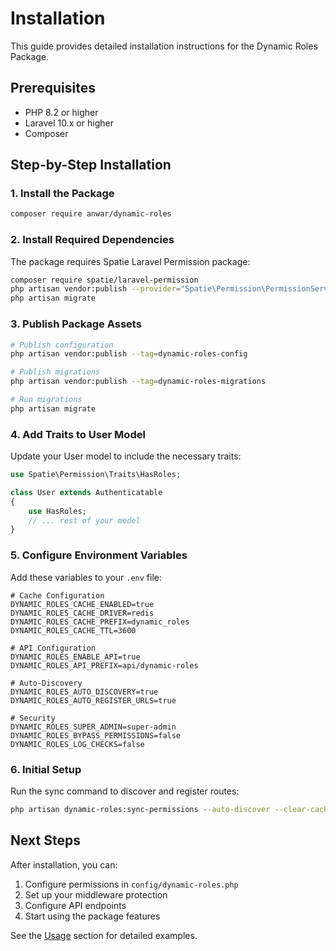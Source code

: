# Installation

This guide provides detailed installation instructions for the Dynamic Roles Package.

## Prerequisites

- PHP 8.2 or higher
- Laravel 10.x or higher
- Composer

## Step-by-Step Installation

### 1. Install the Package

```bash
composer require anwar/dynamic-roles
```

### 2. Install Required Dependencies

The package requires Spatie Laravel Permission package:

```bash
composer require spatie/laravel-permission
php artisan vendor:publish --provider="Spatie\Permission\PermissionServiceProvider"
php artisan migrate
```

### 3. Publish Package Assets

```bash
# Publish configuration
php artisan vendor:publish --tag=dynamic-roles-config

# Publish migrations
php artisan vendor:publish --tag=dynamic-roles-migrations

# Run migrations
php artisan migrate
```

### 4. Add Traits to User Model

Update your User model to include the necessary traits:

```php
use Spatie\Permission\Traits\HasRoles;

class User extends Authenticatable
{
    use HasRoles;
    // ... rest of your model
}
```

### 5. Configure Environment Variables

Add these variables to your `.env` file:

```env
# Cache Configuration
DYNAMIC_ROLES_CACHE_ENABLED=true
DYNAMIC_ROLES_CACHE_DRIVER=redis
DYNAMIC_ROLES_CACHE_PREFIX=dynamic_roles
DYNAMIC_ROLES_CACHE_TTL=3600

# API Configuration
DYNAMIC_ROLES_ENABLE_API=true
DYNAMIC_ROLES_API_PREFIX=api/dynamic-roles

# Auto-Discovery
DYNAMIC_ROLES_AUTO_DISCOVERY=true
DYNAMIC_ROLES_AUTO_REGISTER_URLS=true

# Security
DYNAMIC_ROLES_SUPER_ADMIN=super-admin
DYNAMIC_ROLES_BYPASS_PERMISSIONS=false
DYNAMIC_ROLES_LOG_CHECKS=false
```

### 6. Initial Setup

Run the sync command to discover and register routes:

```bash
php artisan dynamic-roles:sync-permissions --auto-discover --clear-cache
```

## Next Steps

After installation, you can:

1. Configure permissions in `config/dynamic-roles.php`
2. Set up your middleware protection
3. Configure API endpoints
4. Start using the package features

See the [Usage](usage.md) section for detailed examples.